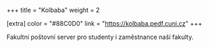 +++
title = "Kolbaba"
weight = 2

[extra]
color = "#88C0D0"
link = "https://kolbaba.pedf.cuni.cz"
+++

Fakultní poštovní server pro studenty i zaměstnance naší fakulty.

